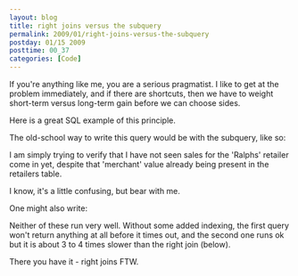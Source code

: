 ```yaml
---
layout: blog
title: right joins versus the subquery
permalink: 2009/01/right-joins-versus-the-subquery
postday: 01/15 2009
posttime: 00_37
categories: [Code]
---
```


<p>If you&#039;re anything like me, you are a serious pragmatist. I like to get at the problem immediately, and if there are shortcuts, then we have to weight short-term versus long-term gain before we can choose sides.</p>
<p>Here is a great SQL example of this principle.</p>
<p>The old-school way to write this query would be with the subquery, like so:</p>

<script src="https://gist.github.com/860884.js?file=right_join_sample1.sql"></script>


<p>I am simply trying to verify that I have not seen sales for the &#039;Ralphs&#039; retailer come in yet, despite that &#039;merchant&#039; value already being present in the retailers table.</p>
<p>I know, it&#039;s a little confusing, but bear with me.</p>
<p>One might also write:</p>

<script src="https://gist.github.com/860890.js?file=right_join_sample2.sql"></script>


<p>Neither of these run very well. Without some added indexing, the first query won&#039;t return anything at all before it times out, and the second one runs ok but it is about 3 to 4 times slower than the right join (below).</p>

<script src="https://gist.github.com/860896.js?file=right_join_sample3.sql"></script>

<p>There you have it - right joins FTW.</p>
